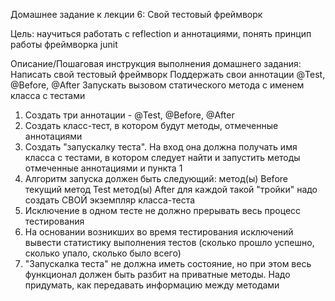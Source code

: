 Домашнее задание к лекции 6: Свой тестовый фреймворк

Цель: научиться работать с reflection и аннотациями, понять принцип работы фреймворка junit

Описание/Пошаговая инструкция выполнения домашнего задания: 
Написать свой тестовый фреймворк 
Поддержать свои аннотации @Test, @Before, @After
Запускать вызовом статического метода с именем класса с тестами

1) Создать три аннотации - @Test, @Before, @After
2) Создать класс-тест, в котором будут методы, отмеченные аннотациями
3) Создать "запускалку теста". На вход она должна получать имя класса с тестами, 
в котором следует найти и запустить методы отмеченные аннотациями и пункта 1
4) Алгоритм запуска должен быть следующий:
   метод(ы) Before
   текущий метод Test
   метод(ы) After
   для каждой такой "тройки" надо создать СВОЙ экземпляр класса-теста
5) Исключение в одном тесте не должно прерывать весь процесс тестирования
6) На основании возникших во время тестирования исключений вывести статистику выполнения тестов
(сколько прошло успешно, сколько упало, сколько было всего)
7) "Запускалка теста" не должна иметь состояние, но при этом весь функционал должен быть разбит на приватные методы.
   Надо придумать, как передавать информацию между методами
